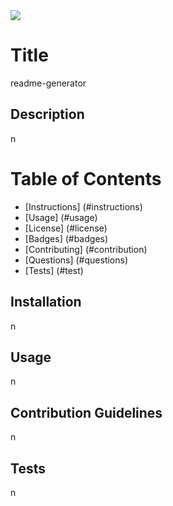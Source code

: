 
  <img src="https://img.shields.io/github/license/kelsey-schenk/readme-generator">

  # Title
  readme-generator

  ## Description
  n

  # Table of Contents

  * [Instructions] (#instructions)
  * [Usage] (#usage)
  * [License] (#license)
  * [Badges] (#badges)
  * [Contributing] (#contribution)
  * [Questions] (#questions)
  * [Tests] (#test)



  ## Installation
  n

  ## Usage
  n

  ## Contribution Guidelines
  n

  ## Tests
  n
